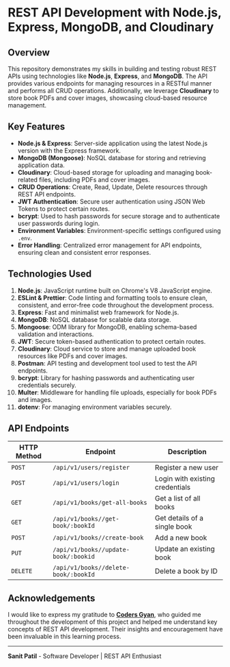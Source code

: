 # REST API Development with Node.js, Express, MongoDB, and Cloudinary

## Overview

This repository demonstrates my skills in building and testing robust REST APIs using technologies like **Node.js**, **Express**, and **MongoDB**. The API provides various endpoints for managing resources in a RESTful manner and performs all CRUD operations. Additionally, we leverage **Cloudinary** to store book PDFs and cover images, showcasing cloud-based resource management.

## Key Features

- **Node.js & Express**: Server-side application using the latest Node.js version with the Express framework.
- **MongoDB (Mongoose)**: NoSQL database for storing and retrieving application data.
- **Cloudinary**: Cloud-based storage for uploading and managing book-related files, including PDFs and cover images.
- **CRUD Operations**: Create, Read, Update, Delete resources through REST API endpoints.
- **JWT Authentication**: Secure user authentication using JSON Web Tokens to protect certain routes.
- **bcrypt**: Used to hash passwords for secure storage and to authenticate user passwords during login.
- **Environment Variables**: Environment-specific settings configured using `.env`.
- **Error Handling**: Centralized error management for API endpoints, ensuring clean and consistent error responses.

## Technologies Used

1. **Node.js**: JavaScript runtime built on Chrome's V8 JavaScript engine.
2. **ESLint & Prettier**: Code linting and formatting tools to ensure clean, consistent, and error-free code throughout the development process.
3. **Express**: Fast and minimalist web framework for Node.js.
4. **MongoDB**: NoSQL database for scalable data storage.
5. **Mongoose**: ODM library for MongoDB, enabling schema-based validation and interactions.
6. **JWT**: Secure token-based authentication to protect certain routes.
7. **Cloudinary**: Cloud service to store and manage uploaded book resources like PDFs and cover images.
8. **Postman**: API testing and development tool used to test the API endpoints.
9. **bcrypt**: Library for hashing passwords and authenticating user credentials securely.
10. **Multer**: Middleware for handling file uploads, especially for book PDFs and images.
11. **dotenv**: For managing environment variables securely.

## API Endpoints

| HTTP Method | Endpoint                             | Description                     |
| ----------- | ------------------------------------ | ------------------------------- |
| `POST`      | `/api/v1/users/register`             | Register a new user             |
| `POST`      | `/api/v1/users/login`                | Login with existing credentials |
| `GET`       | `/api/v1/books/get-all-books`        | Get a list of all books         |
| `GET`       | `/api/v1/books//get-book/:bookId`    | Get details of a single book    |
| `POST`      | `/api/v1/books//create-book`         | Add a new book                  |
| `PUT`       | `/api/v1/books//update-book/:bookid` | Update an existing book         |
| `DELETE`    | `/api/v1/books//delete-book/:bookId` | Delete a book by ID             |

## Acknowledgements

I would like to express my gratitude to **[Coders Gyan](https://www.youtube.com/@CodersGyan)**, who guided me throughout the development of this project and helped me understand key concepts of REST API development. Their insights and encouragement have been invaluable in this learning process.

---

**Sanit Patil** - Software Developer | REST API Enthusiast
